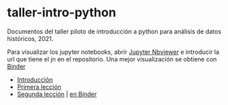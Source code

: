 # taller-intro-python
Documentos del taller piloto de introducción a python para análisis de datos históricos, 2021.

Para visualizar los jupyter notebooks, abrir [Jupyter Nbviewer](https://nbviewer.jupyter.org/) e introducir la url que tiene el jn en el repositorio. Una mejor visualización se obtiene con [Binder](https://mybinder.org/v2/gh/Cibercliografia/taller-intro-python/91af62f5ed1a1cefc2679b8adcbb8353dbac689a)

* [Introducción](https://nbviewer.jupyter.org/github/Cibercliografia/taller-intro-python/blob/main/Taller_introduccion_py_00.ipynb)
* [Primera lección](https://nbviewer.jupyter.org/github/Cibercliografia/taller-intro-python/blob/main/Taller_introduccion_py_01.ipynb)
* [Segunda lección](https://nbviewer.jupyter.org/github/Cibercliografia/taller-intro-python/blob/main/Taller_introduccion_py_02.ipynb) | [en Binder](https://mybinder.org/v2/gh/Cibercliografia/taller-intro-python/91af62f5ed1a1cefc2679b8adcbb8353dbac689a)
